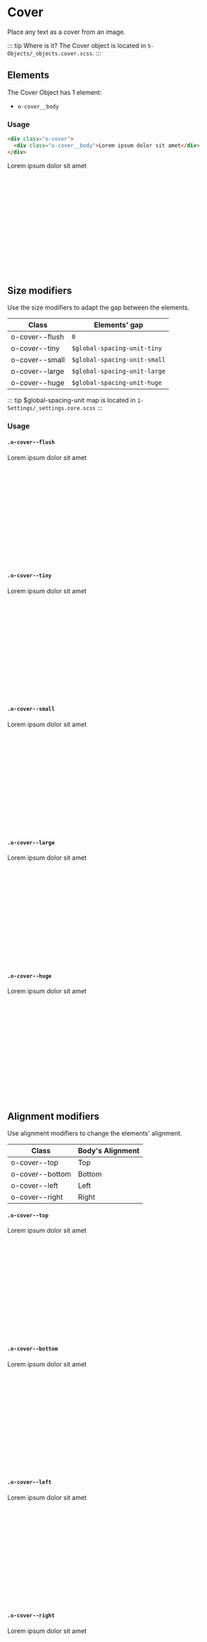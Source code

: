 # Cover

Place any text as a cover from an image.

::: tip Where is it?
The Cover object is located in `5-Objects/_objects.cover.scss`.
:::

## Elements

The Cover Object has 1 element:

- `o-cover__body`

### Usage

```html
<div class="o-cover">
  <div class="o-cover__body">Lorem ipsum dolor sit amet</div>
</div>
```

<div class="o-cover o-cover--demo">
  <div class="o-cover__body">
    Lorem ipsum dolor sit amet
  </div>
</div>

## Size modifiers

Use the size modifiers to adapt the gap between the elements.

| Class          | Elements' gap                |
| -------------- | ---------------------------- |
| o-cover--flush | `0`                          |
| o-cover--tiny  | `$global-spacing-unit-tiny`  |
| o-cover--small | `$global-spacing-unit-small` |
| o-cover--large | `$global-spacing-unit-large` |
| o-cover--huge  | `$global-spacing-unit-huge`  |

::: tip
\$global-spacing-unit map is located in `1-Settings/_settings.core.scss`
:::

### Usage

#### `.o-cover--flush`

<div class="o-cover o-cover--flush o-cover--demo u-mt-small">
  <div class="o-cover__body">
    Lorem ipsum dolor sit amet
  </div>
</div>

#### `.o-cover--tiny`

<div class="o-cover o-cover--tiny o-cover--demo u-mt-small">
  <div class="o-cover__body">
    Lorem ipsum dolor sit amet
  </div>
</div>

#### `.o-cover--small`

<div class="o-cover o-cover--small o-cover--demo u-mt-small">
  <div class="o-cover__body">
    Lorem ipsum dolor sit amet
  </div>
</div>

#### `.o-cover--large`

<div class="o-cover o-cover--large o-cover--demo u-mt-small">
  <div class="o-cover__body">
    Lorem ipsum dolor sit amet
  </div>
</div>

#### `.o-cover--huge`

<div class="o-cover o-cover--huge o-cover--demo u-mt-small">
  <div class="o-cover__body">
    Lorem ipsum dolor sit amet
  </div>
</div>

## Alignment modifiers

Use alignment modifiers to change the elements' alignment.

| Class           | Body's Alignment |
| --------------- | ---------------- |
| o-cover--top    | Top              |
| o-cover--bottom | Bottom           |
| o-cover--left   | Left             |
| o-cover--right  | Right            |

#### `.o-cover--top`

<div class="o-cover o-cover--top o-cover--demo u-mt-small">
  <div class="o-cover__body">
    Lorem ipsum dolor sit amet
  </div>
</div>

#### `.o-cover--bottom`

<div class="o-cover o-cover--bottom o-cover--demo u-mt-small">
  <div class="o-cover__body">
    Lorem ipsum dolor sit amet
  </div>
</div>

#### `.o-cover--left`

<div class="o-cover o-cover--left o-cover--demo u-mt-small">
  <div class="o-cover__body">
    Lorem ipsum dolor sit amet
  </div>
</div>

#### `.o-cover--right`

<div class="o-cover o-cover--right o-cover--demo u-mt-small">
  <div class="o-cover__body">
    Lorem ipsum dolor sit amet
  </div>
</div>

<style lang="scss">
@import './outline.css';

.o-cover--demo {
    background-image:url('http://unsplash.it/960/600');
    height: 250px;
}

</style>
